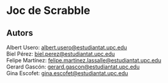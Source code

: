 # Joc de Scrabble

## Autors

Albert Usero: [albert.usero@estudiantat.upc.edu](mailto:albert.usero@estudiantat.upc.edu)\
Biel Pérez: [biel.perez@estudiantat.upc.edu](mailto:biel.perez@estudiantat.upc.edu)\
Felipe Martínez: [felipe.martinez.lassalle@estudiantat.upc.edu](mailto:felipe.martinez.lassalle@estudiantat.upc.edu)\
Gerard Gascón: [gerard.gascon@estudiantat.upc.edu](mailto:gerard.gascon@estudiantat.upc.edu)\
Gina Escofet: [gina.escofet@estudiantat.upc.edu](mailto:gina.escofet@estudiantat.upc.edu)
